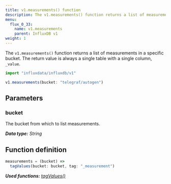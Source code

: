 ```yaml
---
title: v1.measurements() function
description: The v1.measurements() function returns a list of measurements in a specific bucket.
menu:
  flux_0_33:
    name: v1.measurements
    parent: InfluxDB v1
weight: 1
---
```


The `v1.measurements()` function returns a list of measurements in a specific bucket.
The return value is always a single table with a single column, `_value`.

```js
import "influxdata/influxdb/v1"

v1.measurements(bucket: "telegraf/autogen")
```

## Parameters

### bucket
The bucket from which to list measurements.

_**Data type:** String_

## Function definition
```js
measurements = (bucket) =>
  tagValues(bucket: bucket, tag: "_measurement")
```

_**Used functions:**
[tagValues()](/flux/v0.33/functions/influxdb-v1/tagvalues)_
